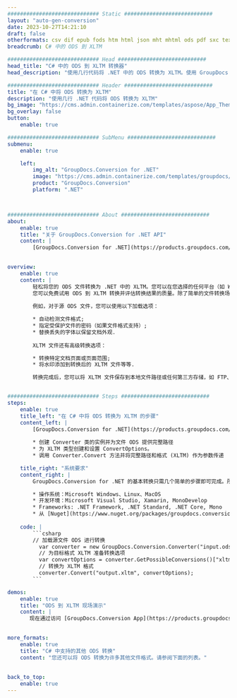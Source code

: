 ```yaml
---
############################# Static ############################
layout: "auto-gen-conversion"
date: 2023-10-27T14:21:10
draft: false
otherformats: csv dif epub fods htm html json mht mhtml ods pdf sxc tex tsv xlam xls xlsb xlsm xlsx xlt xltm xltx xml xps
breadcrumb: C# 中的 ODS 到 XLTM

############################# Head ############################
head_title: "C# 中的 ODS 到 XLTM 转换器"
head_description: "使用几行代码将 .NET 中的 ODS 转换为 XLTM。使用 GroupDocs 文档转换 API 转换 160 多种文件格式。"

############################# Header ############################
title: "在 C# 中将 ODS 转换为 XLTM"
description: "使用几行 .NET 代码将 ODS 转换为 XLTM"
bg_image: "https://cms.admin.containerize.com/templates/aspose/App_Themes/V3/images/bg/header1.png"
bg_overlay: false
button:
    enable: true

############################# SubMenu ############################
submenu:
    enable: true

    left:
        img_alt: "GroupDocs.Conversion for .NET"
        image: "https://cms.admin.containerize.com/templates/groupdocs/images/product-logos/90x90-noborder/groupdocs-conversion-net.png"
        product: "GroupDocs.Conversion"
        platform: ".NET"



############################# About ############################
about:
    enable: true
    title: "关于 GroupDocs.Conversion for .NET API"
    content: |
        [GroupDocs.Conversion for .NET](https://products.groupdocs.com/conversion/net/)可用于转换Microsoft Word、Excel、PowerPoint、PDF、Visio等格式。 GroupDocs.Conversion 是一个独立的 API，适用于需要高性能的后端和内部系统。它不依赖于任何软件，例如 Microsoft 或 Open Office。
    

overview:
    enable: true
    content: |
        轻松将您的 ODS 文件转换为 .NET 中的 XLTM。您可以在您选择的任何平台（如 Windows、Linux、macOS）中仅使用几行 C# 代码行。
        您可以免费试用 ODS 到 XLTM 转换并评估转换结果的质量。除了简单的文件转换场景，您还可以尝试更高级的选项来加载源 ODS 文件和保存输出 XLTM 结果。 
        
        例如，对于源 ODS 文件，您可以使用以下加载选项：

        * 自动检测文件格式;
        * 指定受保护文件的密码（如果文件格式支持）;
        * 替换丢失的字体以保留文档外观.
        
        XLTM 文件还有高级转换选项：

        * 转换特定文档页面或页面范围;
        * 将水印添加到转换后的 XLTM 文件等等.

        转换完成后，您可以将 XLTM 文件保存到本地文件路径或任何第三方存储，如 FTP、Amazon S3、Google Drive、Dropbox 等。请注意 - 将 ODS 转换为 XLTM 无需安装任何额外的软件 - 如 MS Office、Open Office、Adobe Acrobat Reader 等。


############################# Steps ############################
steps:
    enable: true
    title_left: "在 C# 中将 ODS 转换为 XLTM 的步骤"
    content_left: |
        [GroupDocs.Conversion for .NET](https://products.groupdocs.com/conversion/net/) 使开发人员只需几行代码即可轻松地将 ODS 文件转换为 XLTM。
        
        * 创建 Converter 类的实例并为文件 ODS 提供完整路径
        * 为 XLTM 类型创建和设置 ConvertOptions。
        * 调用 Converter.Convert 方法并将完整路径和格式 (XLTM) 作为参数传递

    title_right: "系统要求"
    content_right: |
        GroupDocs.Conversion for .NET 的基本转换只需几个简单的步骤即可完成。所有主要平台和操作系统都支持我们的 API。在执行以下代码之前，请确保您的系统上安装了以下先决条件。

        * 操作系统：Microsoft Windows、Linux、MacOS
        * 开发环境：Microsoft Visual Studio, Xamarin, MonoDevelop
        * Frameworks: .NET Framework, .NET Standard, .NET Core, Mono
        * 从 [Nuget](https://www.nuget.org/packages/groupdocs.conversion) 获取最新的 GroupDocs.Conversion for .NET
         
    code: |
        ```csharp    
        // 加载源文件 ODS 进行转换
          var converter = new GroupDocs.Conversion.Converter("input.ods");
          // 为目标格式 XLTM 准备转换选项
          var convertOptions = converter.GetPossibleConversions()["xltm"].ConvertOptions;
          // 转换为 XLTM 格式
          converter.Convert("output.xltm", convertOptions);
        ```

demos:
    enable: true
    title: "ODS 到 XLTM 现场演示"
    content: |
       现在通过访问 [GroupDocs.Conversion App](https://products.groupdocs.app/conversion/family) 网站将 ODS 转换为 XLTM。在线演示具有以下优点
          

more_formats:
    enable: true
    title: "C# 中支持的其他 ODS 转换"
    content: "您还可以将 ODS 转换为许多其他文件格式。请参阅下面的列表。"
       
       
back_to_top:
    enable: true
---
```

